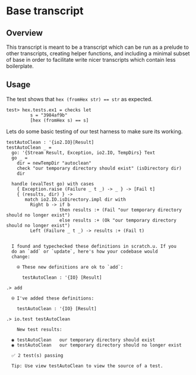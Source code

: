 # Base transcript

## Overview

This transcript is meant to be a transcript which can be run as a
prelude to other transcripts, creating helper functions, and including
a minimal subset of base in order to facilitate write nicer
transcripts which contain less boilerplate.

## Usage

The test shows that `hex (fromHex str) == str` as expected.

```unison
test> hex.tests.ex1 = checks let
         s = "3984af9b"
         [hex (fromHex s) == s]
```

Lets do some basic testing of our test harness to make sure its
working.

```unison
testAutoClean : '{io2.IO}[Result]
testAutoClean _ =
  go: '{Stream Result, Exception, io2.IO, TempDirs} Text
  go _ =
    dir = newTempDir "autoclean"
    check "our temporary directory should exist" (isDirectory dir)
    dir

  handle (evalTest go) with cases
    { Exception.raise (Failure _ t _) -> _ } -> [Fail t]
    { (results, dir) } ->
       match io2.IO.isDirectory.impl dir with
         Right b -> if b
                    then results :+ (Fail "our temporary directory should no longer exist")
                    else results :+ (Ok "our temporary directory should no longer exist")
         Left (Failure _ t _) -> results :+ (Fail t)
```

```ucm

  I found and typechecked these definitions in scratch.u. If you
  do an `add` or `update`, here's how your codebase would
  change:
  
    ⍟ These new definitions are ok to `add`:
    
      testAutoClean : '{IO} [Result]

```
```ucm
.> add

  ⍟ I've added these definitions:
  
    testAutoClean : '{IO} [Result]

.> io.test testAutoClean

    New test results:
  
  ◉ testAutoClean   our temporary directory should exist
  ◉ testAutoClean   our temporary directory should no longer exist
  
  ✅ 2 test(s) passing
  
  Tip: Use view testAutoClean to view the source of a test.

```
